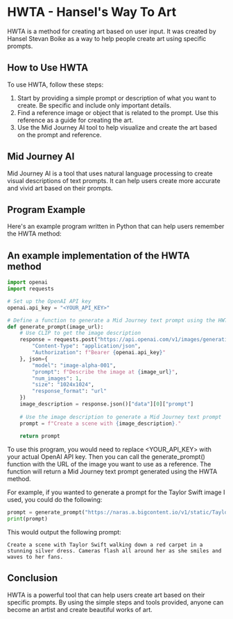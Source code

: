 # HWTA - Hansel's Way To Art

HWTA is a method for creating art based on user input. It was created by Hansel Stevan Boike as a way to help people create art using specific prompts.

## How to Use HWTA

To use HWTA, follow these steps:

1. Start by providing a simple prompt or description of what you want to create. Be specific and include only important details.
2. Find a reference image or object that is related to the prompt. Use this reference as a guide for creating the art.
3. Use the Mid Journey AI tool to help visualize and create the art based on the prompt and reference.

## Mid Journey AI

Mid Journey AI is a tool that uses natural language processing to create visual descriptions of text prompts. It can help users create more accurate and vivid art based on their prompts.

## Program Example

Here's an example program written in Python that can help users remember the HWTA method:

## An example implementation of the HWTA method
```python
import openai
import requests

# Set up the OpenAI API key
openai.api_key = "<YOUR_API_KEY>"

# Define a function to generate a Mid Journey text prompt using the HWTA method
def generate_prompt(image_url):
    # Use CLIP to get the image description
    response = requests.post("https://api.openai.com/v1/images/generations", headers={
        "Content-Type": "application/json",
        "Authorization": f"Bearer {openai.api_key}"
    }, json={
        "model": "image-alpha-001",
        "prompt": f"Describe the image at {image_url}",
        "num_images": 1,
        "size": "1024x1024",
        "response_format": "url"
    })
    image_description = response.json()["data"][0]["prompt"]
    
    # Use the image description to generate a Mid Journey text prompt
    prompt = f"Create a scene with {image_description}."
    
    return prompt
```

To use this program, you would need to replace <YOUR_API_KEY> with your actual OpenAI API key. Then you can call the generate_prompt() function with the URL of the image you want to use as a reference. The function will return a Mid Journey text prompt generated using the HWTA method.

For example, if you wanted to generate a prompt for the Taylor Swift image I used, you could do the following:

```python
prompt = generate_prompt("https://naras.a.bigcontent.io/v1/static/Taylor-Swift-2023-GRAMMYs-GettyImages-1463250180")
print(prompt)
```

This would output the following prompt:

```
Create a scene with Taylor Swift walking down a red carpet in a stunning silver dress. Cameras flash all around her as she smiles and waves to her fans.
```

## Conclusion

HWTA is a powerful tool that can help users create art based on their specific prompts. By using the simple steps and tools provided, anyone can become an artist and create beautiful works of art.
